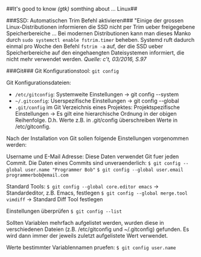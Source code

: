 ##It's good to know *(gtk)* somthing about ... Linux##

<!-- This document is written in pandoc's markdown version -->

###SSD: Automatischen Trim Befehl aktivieren###
"Einige der grossen Linux-Distributionen informieren die SSD nicht per Trim
ueber freigegebene Speicherbereiche ... Bei modernen Distributionen kann man
dieses Manko durch `sudo systemctl enable fstrim.timer` beheben. Systemd ruft
dadurch einmal pro Woche den Befehl `fstrim -a` auf, der die SSD ueber
Speicherbereiche auf den eingehaengten Dateisystemen informiert, die nicht
mehr verwendet werden.
*Quelle: c't, 03/2016, S.97* 

###Git###
Git Konfigurationstool: `git config`

Git Konfigurationsdateien:
- `/etc/gitconfig`: Systemweite Einstellungen -> git config --system
- `~/.gitconfig`: Userspezifische Einstellungen -> git config --global
- `.git/config` im Git Verzeichnis eines Projektes: Projektspezifische 
Einstellungen -> Es gilt eine hierarchische Ordnung in der obigen Reihenfolge. 
D.h. Werte z.B. in .git/config überschreiben Werte in /etc/gitconfig.

Nach der Installation von Git sollen folgende Einstellungen vorgenommen werden:

Username und E-Mail Adresse:
Diese Daten verwendet Git fuer jeden Commit. Die Daten eines Commits sind unveraenderlich:
`$ git config --global user.name "Programmer Bob"`
`$ git config --global user.email programmerbob@email.com`

Standard Tools:
`$ git config --global core.editor emacs` -> Standardeditor, z.B. Emacs, festlegen
`$ git config --global merge.tool vimdiff` -> Standard Diff Tool festlegen

Einstellungen überprüfen
`$ git config --list`

Sollten Variablen mehrfach aufgelistet werden, wurden diese in verschiedenen Dateien (z.B. /etc/gitconfig und ~/.gitconfig) gefunden. Es wird dann immer der jeweils zuletzt aufgelistete Wert verwendet.
 
Werte bestimmter Variablennamen pruefen:
`$ git config user.name`
